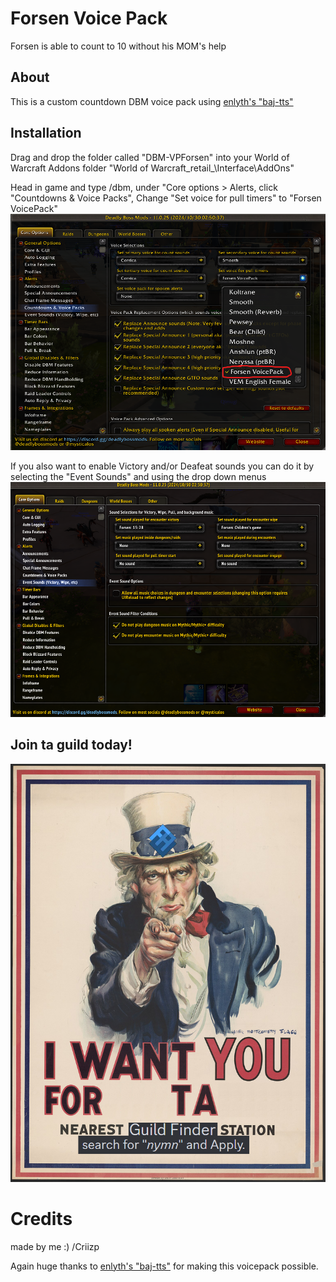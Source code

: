 # Forsen Voice Pack

Forsen is able to count to 10 without his MOM's help  

## About

This is a custom countdown DBM voice pack using [enlyth's "baj-tts"](https://github.com/enlyth/baj-tts) 

## Installation

Drag and drop the folder called "DBM-VPForsen" into your World of Warcraft Addons folder "World of Warcraft\_retail_\Interface\AddOns\" 

Head in game and type /dbm, under "Core options > Alerts, click "Countdowns & Voice Packs", Change "Set voice for pull timers" to "Forsen VoicePack"
![alt text](SetUpDBM.png)

If you also want to enable Victory and/or Deafeat sounds you can do it by selecting the "Event Sounds" and using the drop down menus
![alt text](SetupEventSounds.png)

## Join ta guild today!

![alt text](ta7.png)

# Credits
made by me :) /Criizp

Again huge thanks to [enlyth's "baj-tts"](https://github.com/enlyth/baj-tts) for making this voicepack possible.
